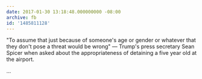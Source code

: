 ```yaml
---
date: 2017-01-30 13:18:48.000000000 -08:00
archive: fb
id: '1485811128'
---
```


"To assume that just because of someone's age or gender or whatever that they don't pose a threat would be wrong" — Trump's press secretary Sean Spicer when asked about the appropriateness of detaining a five year old at the airport.

...
